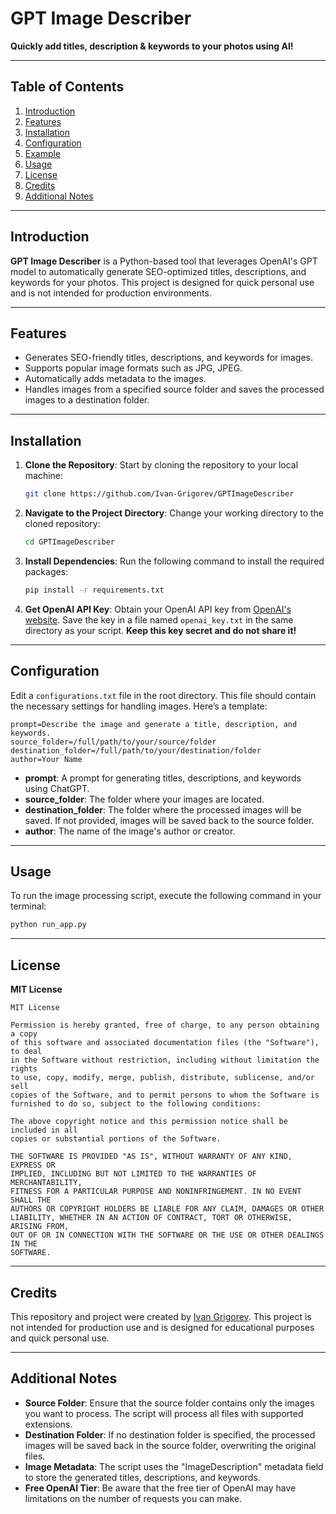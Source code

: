 # GPT Image Describer

**Quickly add titles, description & keywords to your photos using AI!**

---

## Table of Contents

1. [Introduction](#introduction)
2. [Features](#features)
3. [Installation](#installation)
4. [Configuration](#configuration)
5. [Example](#example)
6. [Usage](#usage)
7. [License](#license)
8. [Credits](#credits)
9. [Additional Notes](#additional-notes)

---

## Introduction

**GPT Image Describer** is a Python-based tool that leverages OpenAI's GPT model to automatically generate SEO-optimized titles, descriptions, and keywords for your photos. This project is designed for quick personal use and is not intended for production environments.

---

## Features

- Generates SEO-friendly titles, descriptions, and keywords for images.
- Supports popular image formats such as JPG, JPEG.
- Automatically adds metadata to the images.
- Handles images from a specified source folder and saves the processed images to a destination folder.

---

## Installation

1. **Clone the Repository**: Start by cloning the repository to your local machine:
    ```bash
    git clone https://github.com/Ivan-Grigorev/GPTImageDescriber
    ```
2. **Navigate to the Project Directory**: Change your working directory to the cloned repository:
    ```bash
    cd GPTImageDescriber
    ```
3. **Install Dependencies**: Run the following command to install the required packages:
    ```bash
    pip install -r requirements.txt
    ```
4. **Get OpenAI API Key**: Obtain your OpenAI API key from [OpenAI's website](https://openai.com/). Save the key in a file named `openai_key.txt` in the same directory as your script. **Keep this key secret and do not share it!**

---

## Configuration

Edit a `configurations.txt` file in the root directory. This file should contain the necessary settings for handling images. Here’s a template:

```plaintext
prompt=Describe the image and generate a title, description, and keywords.
source_folder=/full/path/to/your/source/folder
destination_folder=/full/path/to/your/destination/folder
author=Your Name
```

- **prompt**: A prompt for generating titles, descriptions, and keywords using ChatGPT.
- **source_folder**: The folder where your images are located.
- **destination_folder**: The folder where the processed images will be saved. If not provided, images will be saved back to the source folder.
- **author**: The name of the image's author or creator.

---

## Usage

To run the image processing script, execute the following command in your terminal:
```bash
python run_app.py
```
---

## License

**MIT License**

```
MIT License

Permission is hereby granted, free of charge, to any person obtaining a copy
of this software and associated documentation files (the "Software"), to deal
in the Software without restriction, including without limitation the rights
to use, copy, modify, merge, publish, distribute, sublicense, and/or sell
copies of the Software, and to permit persons to whom the Software is
furnished to do so, subject to the following conditions:

The above copyright notice and this permission notice shall be included in all
copies or substantial portions of the Software.

THE SOFTWARE IS PROVIDED "AS IS", WITHOUT WARRANTY OF ANY KIND, EXPRESS OR
IMPLIED, INCLUDING BUT NOT LIMITED TO THE WARRANTIES OF MERCHANTABILITY,
FITNESS FOR A PARTICULAR PURPOSE AND NONINFRINGEMENT. IN NO EVENT SHALL THE
AUTHORS OR COPYRIGHT HOLDERS BE LIABLE FOR ANY CLAIM, DAMAGES OR OTHER
LIABILITY, WHETHER IN AN ACTION OF CONTRACT, TORT OR OTHERWISE, ARISING FROM,
OUT OF OR IN CONNECTION WITH THE SOFTWARE OR THE USE OR OTHER DEALINGS IN THE
SOFTWARE.
```

---

## Credits

This repository and project were created by [Ivan Grigorev](https://github.com/Ivan-Grigorev). This project is not intended for production use and is designed for educational purposes and quick personal use.

---

## Additional Notes

- **Source Folder**: Ensure that the source folder contains only the images you want to process. The script will process all files with supported extensions.
- **Destination Folder**: If no destination folder is specified, the processed images will be saved back in the source folder, overwriting the original files.
- **Image Metadata**: The script uses the "ImageDescription" metadata field to store the generated titles, descriptions, and keywords.
- **Free OpenAI Tier**: Be aware that the free tier of OpenAI may have limitations on the number of requests you can make.
